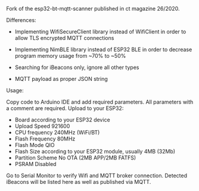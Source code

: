 
Fork of the esp32-bt-mqtt-scanner published in ct magazine 26/2020.


Differences:

  - Implementing WifiSecureClient library instead of WifiClient in order to allow TLS encrypted MQTT connections
  
  - Implementing NimBLE library instead of ESP32 BLE in order to decrease program memory usage from ~70% to ~50%
  
  - Searching for iBeacons only, ignore all other types
  
  - MQTT payload as proper JSON string


Usage:

Copy code to Arduino IDE and add required parameters. All parameters with a comment are required. Upload to your ESP32:

  - Board according to your ESP32 device
  - Upload Speed 921600
  - CPU frequency 240MHz (WiFi/BT)
  - Flash Frequency 80MHz
  - Flash Mode QIO
  - Flash Size according to your ESP32 module, usually 4MB (32Mb)
  - Partition Scheme No OTA (2MB APP/2MB FATFS)
  - PSRAM Disabled

Go to Serial Monitor to verify Wifi and MQTT broker connection. Detected iBeacons will be listed here as well as published via MQTT.
